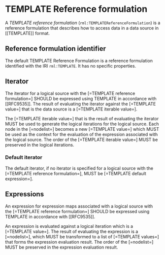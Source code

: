 # TEMPLATE Reference formulation

A <dfn>TEMPLATE reference formulation</dfn> (`rml:TEMPLATEReferenceFormulation`) is a <a data-cite="RML-Core#dfn-reference-formulation">reference formulation</a> that describes how to access data in a <a data-cite="RML-Core#dfn-data-source">data source</a> in [[TEMPLATE]] format.

## Reference formulation identifier

The default TEMPLATE Reference Formulation is a <a data-cite="RML-Core#dfn-reference-formulation">reference formulation</a> identified with the IRI `rml:TEMPLATE`. It has no specific properties.

## Iterator

The <a data-cite="RML-Core#dfn-iterator">iterator</a> for a <a data-cite="RML-Core#dfn-logical-source">logical source</a> with the [=TEMPLATE reference formulation=] SHOULD be expressed using TEMPLATE in accordance with [[RFC9535]].
The result of evaluating the <a data-cite="RML-Core#dfn-iterator">iterator</a> against the [=TEMPLATE value=] that is the <a data-cite="RML-Core#dfn-data-source">data source</a> is a [=TEMPLATE iterable value=].

The [=TEMPLATE iterable value=] that is the result of evaluating the <a data-cite="RML-Core#dfn-iterator">iterator</a> MUST be used to generate the <a data-cite="RML-Core#dfn-logical-iteration">logical iterations</a> for the <a data-cite="RML-Core#dfn-logical-source">logical source</a>. Each node in the [=nodelist=] becomes a new [=TEMPLATE value=] which MUST be used as the context for the evaluation of the <a data-cite="RML-Core#dfn-expression">expression</a> associated with the <a data-cite="RML-Core#dfn-logical-source">logical source</a>. The order of the [=TEMPLATE iterable value=] MUST be preserved in the logical iterations.

### Default iterator

The <a data-cite="RML-Core#dfn-default-iterator">default iterator</a>, if no <a data-cite="RML-Core#dfn-iterator">iterator</a> is specified for a <a data-cite="RML-Core#dfn-logical-source">logical source</a> with the [=TEMPLATE reference formulation=], MUST be  [=TEMPLATE default expression=].

## Expressions

An <a data-cite="RML-Core#dfn-expression">expression</a> for <a data-cite="RML-Core#dfn-expression-map">expression maps</a> associated with a <a data-cite="RML-Core#dfn-logical-source">logical source</a> with the [=TEMPLATE reference formulation=] SHOULD be expressed using TEMPLATE in accordance with [[RFC9535]].

An <a data-cite="RML-Core#dfn-expression">expression</a> is evaluated against a <a data-cite="RML-Core#dfn-logical-iteration">logical iteration</a> which is a [=TEMPLATE value=].
The result of evaluating the <a data-cite="RML-Core#dfn-expression">expression</a> is a [=nodelist=], which MUST be transformed to a list of [=TEMPLATE values=] that forms the <a data-cite="RML-Core#dfn-expression-evaluation-result">expression evaluation result</a>. The order of the [=nodelist=] MUST be preserved in the <a data-cite="RML-Core#dfn-expression-evaluation-result">expression evaluation result</a>.
